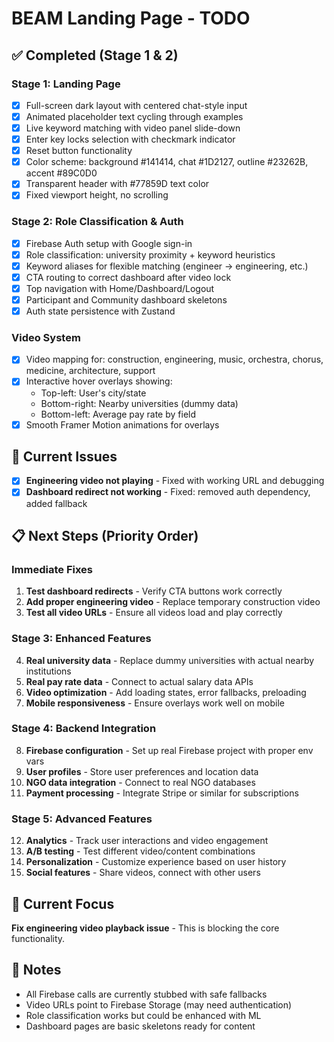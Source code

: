 # BEAM Landing Page - TODO

## ✅ Completed (Stage 1 & 2)

### Stage 1: Landing Page
- [x] Full-screen dark layout with centered chat-style input
- [x] Animated placeholder text cycling through examples
- [x] Live keyword matching with video panel slide-down
- [x] Enter key locks selection with checkmark indicator
- [x] Reset button functionality
- [x] Color scheme: background #141414, chat #1D2127, outline #23262B, accent #89C0D0
- [x] Transparent header with #77859D text color
- [x] Fixed viewport height, no scrolling

### Stage 2: Role Classification & Auth
- [x] Firebase Auth setup with Google sign-in
- [x] Role classification: university proximity + keyword heuristics
- [x] Keyword aliases for flexible matching (engineer → engineering, etc.)
- [x] CTA routing to correct dashboard after video lock
- [x] Top navigation with Home/Dashboard/Logout
- [x] Participant and Community dashboard skeletons
- [x] Auth state persistence with Zustand

### Video System
- [x] Video mapping for: construction, engineering, music, orchestra, chorus, medicine, architecture, support
- [x] Interactive hover overlays showing:
  - Top-left: User's city/state
  - Bottom-right: Nearby universities (dummy data)
  - Bottom-left: Average pay rate by field
- [x] Smooth Framer Motion animations for overlays

## 🔧 Current Issues
- [x] **Engineering video not playing** - Fixed with working URL and debugging
- [x] **Dashboard redirect not working** - Fixed: removed auth dependency, added fallback

## 📋 Next Steps (Priority Order)

### Immediate Fixes
1. **Test dashboard redirects** - Verify CTA buttons work correctly
2. **Add proper engineering video** - Replace temporary construction video
3. **Test all video URLs** - Ensure all videos load and play correctly

### Stage 3: Enhanced Features
4. **Real university data** - Replace dummy universities with actual nearby institutions
5. **Real pay rate data** - Connect to actual salary data APIs
6. **Video optimization** - Add loading states, error fallbacks, preloading
7. **Mobile responsiveness** - Ensure overlays work well on mobile

### Stage 4: Backend Integration
8. **Firebase configuration** - Set up real Firebase project with proper env vars
9. **User profiles** - Store user preferences and location data
10. **NGO data integration** - Connect to real NGO databases
11. **Payment processing** - Integrate Stripe or similar for subscriptions

### Stage 5: Advanced Features
12. **Analytics** - Track user interactions and video engagement
13. **A/B testing** - Test different video/content combinations
14. **Personalization** - Customize experience based on user history
15. **Social features** - Share videos, connect with other users

## 🎯 Current Focus
**Fix engineering video playback issue** - This is blocking the core functionality.

## 📝 Notes
- All Firebase calls are currently stubbed with safe fallbacks
- Video URLs point to Firebase Storage (may need authentication)
- Role classification works but could be enhanced with ML
- Dashboard pages are basic skeletons ready for content
